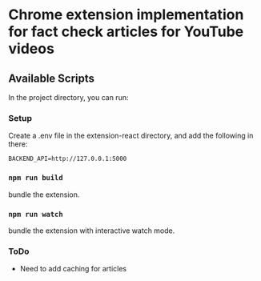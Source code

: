 # Chrome extension implementation for fact check articles for YouTube videos 

## Available Scripts

In the project directory, you can run:

### Setup
Create a .env file in the extension-react directory, and add the following in there:
```
BACKEND_API=http://127.0.0.1:5000
```

### `npm run build`
bundle the extension.

### `npm run watch`
bundle the extension with interactive watch mode.

### ToDo
- Need to add caching for articles
